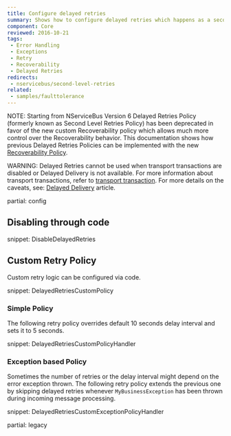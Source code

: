 ```yaml
---
title: Configure delayed retries
summary: Shows how to configure delayed retries which happens as a second stage of recoverability.
component: Core
reviewed: 2016-10-21
tags:
 - Error Handling
 - Exceptions
 - Retry
 - Recoverability
 - Delayed Retries
redirects:
 - nservicebus/second-level-retries
related:
 - samples/faulttolerance
---
```


NOTE: Starting from NServiceBus Version 6 Delayed Retries Policy (formerly known as Second Level Retries Policy) has been deprecated in favor of the new custom Recoverability policy which allows much more control over the Recoverability behavior. This documentation shows how previous Delayed Retries Policies can be implemented with the new [Recoverability Policy](/nservicebus/recoverability/custom-recoverability-policy.md).

WARNING: Delayed Retries cannot be used when transport transactions are disabled or Delayed Delivery is not available. For more information about transport transactions, refer to [transport transaction](/nservicebus/transports/transactions.md). For more details on the caveats, see: [Delayed Delivery](/nservicebus/messaging/delayed-delivery.md#caveats) article.

partial: config


## Disabling through code

snippet: DisableDelayedRetries


## Custom Retry Policy

Custom retry logic can be configured via code.

snippet: DelayedRetriesCustomPolicy


### Simple Policy

The following retry policy overrides default 10 seconds delay interval and sets it to 5 seconds.

snippet: DelayedRetriesCustomPolicyHandler


### Exception based Policy

Sometimes the number of retries or the delay interval might depend on the error exception thrown. The following retry policy extends the previous one by skipping delayed retries whenever `MyBusinessException` has been thrown during incoming message processing.

snippet: DelayedRetriesCustomExceptionPolicyHandler


partial: legacy
